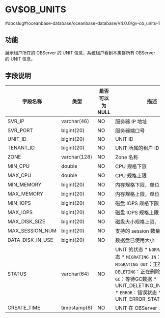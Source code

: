 GV$OB_UNITS 
================================
#docslug#/oceanbase-database/oceanbase-database/V4.0.0/gv-ob_units-1


功能 
-------------------

展示租户所在的 OBServer 的 UNIT 信息，系统租户看到本集群所有 OBServer 的 UNIT 信息。

字段说明 
---------------------



|       字段名称       |      类型      | 是否可以为 NULL |                                                                                                                                                                                                                                                  描述                                                                                                                                                                                                                                                   |
|------------------|--------------|------------|-------------------------------------------------------------------------------------------------------------------------------------------------------------------------------------------------------------------------------------------------------------------------------------------------------------------------------------------------------------------------------------------------------------------------------------------------------------------------------------------------------|
| SVR_IP           | varchar(46)  | NO         | 服务器 IP 地址                                                                                                                                                                                                                                                                                                                                                                                                                                                                                             |
| SVR_PORT         | bigint(20)   | NO         | 服务器端口号                                                                                                                                                                                                                                                                                                                                                                                                                                                                                                |
| UNIT_ID          | bigint(20)   | NO         | UNIT ID                                                                                                                                                                                                                                                                                                                                                                                                                                                                                               |
| TENANT_ID        | bigint(20)   | NO         | UNIT 所属的租户 ID                                                                                                                                                                                                                                                                                                                                                                                                                                                                                         |
| ZONE             | varchar(128) | NO         | Zone 名称                                                                                                                                                                                                                                                                                                                                                                                                                                                                                               |
| MIN_CPU          | double       | NO         | CPU 规格下限                                                                                                                                                                                                                                                                                                                                                                                                                                                                                              |
| MAX_CPU          | double       | NO         | CPU 规格上限                                                                                                                                                                                                                                                                                                                                                                                                                                                                                              |
| MIN_MEMORY       | bigint(20)   | NO         | 内存规格下限，单位：字节                                                                                                                                                                                                                                                                                                                                                                                                                                                                                          |
| MAX_MEMORY       | bigint(20)   | NO         | 内存规格上限，单位：字节                                                                                                                                                                                                                                                                                                                                                                                                                                                                                          |
| MIN_IOPS         | bigint(20)   | NO         | 磁盘 IOPS 规格下限                                                                                                                                                                                                                                                                                                                                                                                                                                                                                          |
| MAX_IOPS         | bigint(20)   | NO         | 磁盘 IOPS 规格上限                                                                                                                                                                                                                                                                                                                                                                                                                                                                                          |
| MAX_DISK_SIZE    | bigint(20)   | NO         | 磁盘大小规格上限，单位：字节                                                                                                                                                                                                                                                                                                                                                                                                                                                                                        |
| MAX_SESSION_NUM  | bigint(20)   | NO         | 支持的 session 数量上限                                                                                                                                                                                                                                                                                                                                                                                                                                                                                      |
| DATA_DISK_IN_USE | bigint(20)   | NO         | 数据盘已使用大小                                                                                                                                                                                                                                                                                                                                                                                                                                                                                              |
| STATUS           | varchar(64)  | NO         | UNIT 的状态 * `NORMAL`：正常状态   * `MIGRATING IN`：正在迁入   * `MIGRATING OUT`：正在迁出   * `DELETING`：正在删除中   * `WAITING GC`：等待GC数据   * UNIT_DELETING_IN_OBSERVER   * `ERROR`：错误状态   * UNIT_ERROR_STAT    |
| CREATE_TIME      | timestamp(6) | NO         | UNIT 在 OBServer 上的创建时间                                                                                                                                                                                                                                                                                                                                                                                                                                                                                |


